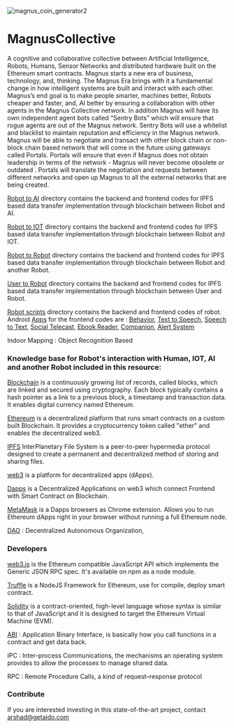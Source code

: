 ![magnus_coin_generator2](https://user-images.githubusercontent.com/33899852/34069771-d0e34828-e27d-11e7-86c6-ebb772e1c0fe.png)
# MagnusCollective
A cognitive and collaborative collective between
Artificial Intelligence, Robots, Humans, Sensor
Networks and distributed hardware built on
the Ethereum smart contracts. Magnus starts a
new era of business, technology, and, thinking.
The Magnus Era brings with it a fundamental
change in how intelligent systems are built and
interact with each other. Magnus’s end goal is to
make people smarter, machines better, Robots
cheaper and faster, and, AI better by ensuring a
collaboration with other agents in the Magnus
Collective network.
In addition Magnus will have its own independent
agent bots called “Sentry Bots” which will ensure
that rogue agents are out of the Magnus network.
Sentry Bots will use a whitelist and blacklist to
maintain reputation and efficiency in the Magnus
network.
Magnus will be able to negotiate and transact
with other block chain or non-block chain
based network that will come in the future using
gateways called Portals. Portals will ensure that
even if Magnus does not obtain leadership in
terms of the network - Magnus will never become
obsolete or outdated . Portals will translate the
negotiation and requests between different
networks and open up Magnus to all the external
networks that are being created. 

[Robot to AI](https://github.com/adi1001/MagnusCollective/tree/master/Robot%20to%20AI) directory contains the backend and 
frontend codes for IPFS based data transfer implementation through blockchain between Robot and AI.

[Robot to IOT](https://github.com/adi1001/MagnusCollective/tree/master/Robot%20to%20IOT) directory contains the backend and frontend codes for IPFS based data transfer implementation through blockchain between Robot and IOT.

[Robot to Robot](https://github.com/adi1001/MagnusCollective/tree/master/Robot%20to%20Robot) directory contains the backend and frontend codes for IPFS based data transfer implementation through blockchain between Robot and another Robot.

[User to Robot](https://github.com/adi1001/MagnusCollective/tree/master/User%20to%20Robot) directory contains the backend and frontend codes for IPFS based data transfer implementation through blockchain between User and Robot.

[Robot scripts](https://github.com/adi1001/MagnusCollective/tree/master/Robot%20Scripts) directory contains the backend and frontend codes of robot.
Android [Apps](https://github.com/adi1001/MagnusCollective/tree/master/Robot%20Scripts/Android_Apps_Script) for the frontend codes are : [Behavior](https://github.com/adi1001/MagnusCollective/tree/master/Robot%20Scripts/MainRobot_Script/Behavior), [Text to Speech](https://github.com/adi1001/MagnusCollective/tree/master/Robot%20Scripts/MainRobot_Script/SpeechToText), [Speech to Text](https://github.com/adi1001/MagnusCollective/tree/master/Robot%20Scripts/MainRobot_Script/SpeechToText), [Social Telecast](https://github.com/adi1001/MagnusCollective/tree/master/Robot%20Scripts/Android_Apps_Script/SocialTelecastApp), [Ebook Reader](https://github.com/adi1001/MagnusCollective/tree/master/Robot%20Scripts/Android_Apps_Script/E-BookReader), [Companion](https://github.com/adi1001/MagnusCollective/tree/master/Robot%20Scripts/MainRobot_Script/Companion),  [Alert System](https://github.com/adi1001/MagnusCollective/tree/master/Robot%20Scripts/Android_Apps_Script/AlertSystem)

Indoor Mapping : Object Recognition Based


### Knowledge base for Robot's interaction with Human, IOT, AI and another Robot included in this resource:

[Blockchain](https://www.blockchain.com/) is a continuously growing list of records, called blocks, which are linked and secured using cryptography. Each block typically contains a hash pointer as a link to a previous block, a timestamp and transaction data. It enables digital currency named Ethereum.

[Ethereum](https://ethereum.org/) is a decentralized platform that runs smart contracts on a custom built Blockchain. It provides a cryptocurrency token called "ether" and enables the decentralized web3.

[IPFS](https://ipfs.io/) InterPlanetary File System is a peer-to-peer hypermedia protocol designed to create a permanent and decentralized method of storing and sharing files. 

[web3](http://ethdocs.org/en/latest/introduction/web3.html) is a platform for decentralized apps (dApps).

[Dapps](http://www.ethereumwiki.com/ethereum-wiki/dapps/) is a Decentralized Applications on web3 which connect Frontend with Smart Contract on Blockchain.

[MetaMask](https://metamask.io/) is a Dapps browsers as Chrome extension. Allows you to run Ethereum dApps right in your browser without running a full Ethereum node.

[DAO](https://ethereum.org/dao) : Decentralized Autonomous Organization,

### Developers

[web3.js](https://github.com/ethereum/web3.js/) is the Ethereum compatible JavaScript API which implements the Generic JSON RPC spec. It's available on npm as a node module.

[Truffle](https://github.com/trufflesuite/truffle) is a NodeJS Framework for Ethereum, use for compile, deploy smart contract.

[Solidity](http://solidity.readthedocs.io/en/latest/#solidity) is a contract-oriented, high-level language whose syntax is similar to that of JavaScript and it is designed to target the Ethereum Virtual Machine (EVM).

[ABI](https://github.com/ethereum/wiki/wiki/Ethereum-Contract-ABI) : Application Binary Interface, is basically how you call functions in a contract and get data back.

IPC : Inter-process Communications, the mechanisms an operating system provides to allow the processes to manage shared data.

RPC : Remote Procedure Calls, a kind of request–response protocol

### Contribute
If you are interested investing in this state-of-the-art project, contact arshad@getaido.com

